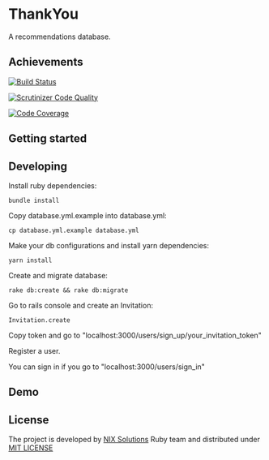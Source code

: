 # ThankYou

A recommendations database.

## Achievements

[![Build Status](https://travis-ci.org/nixsolutions/thank-you.svg?branch=master)](https://travis-ci.org/nixsolutions/thank-you)

[![Scrutinizer Code Quality](https://scrutinizer-ci.com/g/nixsolutions/thank-you/badges/quality-score.png?b=master)](https://scrutinizer-ci.com/g/nixsolutions/thank-you/?branch=master)

[![Code Coverage](https://scrutinizer-ci.com/g/nixsolutions/thank-you/badges/coverage.png?b=master)](https://scrutinizer-ci.com/g/nixsolutions/thank-you/?branch=master)

## Getting started

## Developing

Install ruby dependencies:

```shell
bundle install
```

Copy database.yml.example into database.yml:

```shell
cp database.yml.example database.yml
```

Make your db configurations and install yarn dependencies:

```shell
yarn install
```

Create and migrate database:

```shell
rake db:create && rake db:migrate
```

Go to rails console and create an Invitation:

```shell
Invitation.create
```

Copy token and go to "localhost:3000/users/sign_up/your_invitation_token"

Register a user.

You can sign in if you go to "localhost:3000/users/sign_in"

## Demo

## License
The project is developed by [NIX Solutions](http://nixsolutions.com) Ruby team and distributed under [MIT LICENSE](https://raw.github.com/nixsolutions/thank-you/master/LICENSE)

